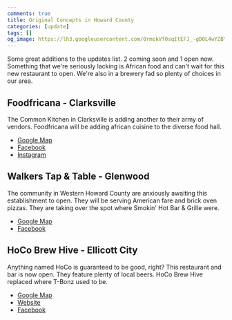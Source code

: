 ```yaml
---
comments: true
title: Original Concepts in Howard County
categories: [update]
tags: []
og_image: https://lh3.googleusercontent.com/0rmokVf0sqItEFJ_-gD0L4wYZBYioPO8jzC_zco0jB5L0iSAPkmQZxLNSZkxahEOjH3cqZWgfv0XRt61uSEnUI7mILnwF6vw88pRkRiTPbZxHlO7jJCbnVzJbqF3LN0WIel2KuMGKQ=w400
---
```


Some great additions to the updates list. 2 coming soon and 1 open now. Something that we're seriously lacking is African food and can't wait for this new restaurant to open. We're also in a brewery fad so plenty of choices in our area.

<!--more-->

## Foodfricana - Clarksville
The Common Kitchen in Clarksville is adding another to their army of vendors. Foodfricana will be adding african cuisine to the diverse food hall. 

* [Google Map](https://goo.gl/maps/qe1PWQYSsbz6qgt19)
* [Facebook](https://www.facebook.com/FOODFRICANA/)
* [Instagram](https://www.instagram.com/foodfricana/)

## Walkers Tap & Table - Glenwood
The community in Western Howard County are anxiously awaiting this establishment to open. They will be serving American fare and brick oven pizzas. They are taking over the spot where Smokin' Hot Bar & Grille were.

* [Google Map](https://g.page/walkerstapandtable?share)
* [Facebook](https://www.facebook.com/EatAtWalkers/)

## HoCo Brew Hive - Ellicott City
Anything named HoCo is guaranteed to be good, right? This restaurant and bar is now open. They feature plenty of local beers. HoCo Brew Hive replaced where T-Bonz used to be.

* [Google Map](https://goo.gl/maps/fkar5qBNMvfpBqbN6)
* [Website](http://hocobrewhive.com/)
* [Facebook](https://www.facebook.com/hocobrewhive/)
